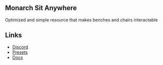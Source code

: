 ## Monarch Sit Anywhere
Optimized and simple resource that makes benches and chairs interactable

## Links
- [Discord](https://discord.gg/WKtk65yBC6)
- [Presets](https://github.com/Monarch-Development/monarch_presets)
- [Docs](https://monarch-development.pages.dev/docs/monarch-resources/mnr_sitanywhere)